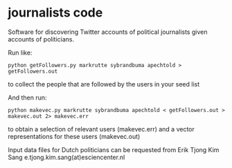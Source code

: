 # journalists code

Software for discovering Twitter accounts of political
journalists given accounts of politicians.

Run like:

```
python getFollowers.py markrutte sybrandbuma apechtold > getFollowers.out 
```

to collect the people that are followed by the users in
your seed list

And then run:

```
python makevec.py markrutte sybrandbuma apechtold < getFollowers.out > makevec.out 2> makevec.err
```

to obtain a selection of relevant users (makevec.err) and 
a vector representations for these users (makevec.out)

Input data files for Dutch politicians can be requested
from Erik Tjong Kim Sang e.tjong.kim.sang(at)esciencenter.nl

